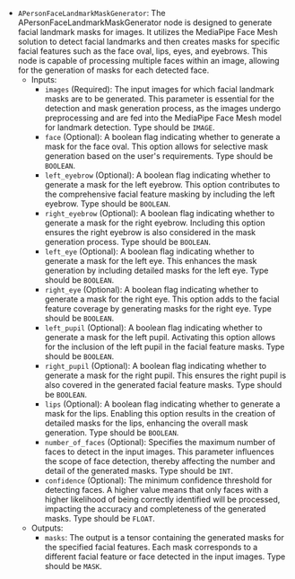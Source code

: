 - `APersonFaceLandmarkMaskGenerator`: The APersonFaceLandmarkMaskGenerator node is designed to generate facial landmark masks for images. It utilizes the MediaPipe Face Mesh solution to detect facial landmarks and then creates masks for specific facial features such as the face oval, lips, eyes, and eyebrows. This node is capable of processing multiple faces within an image, allowing for the generation of masks for each detected face.
    - Inputs:
        - `images` (Required): The input images for which facial landmark masks are to be generated. This parameter is essential for the detection and mask generation process, as the images undergo preprocessing and are fed into the MediaPipe Face Mesh model for landmark detection. Type should be `IMAGE`.
        - `face` (Optional): A boolean flag indicating whether to generate a mask for the face oval. This option allows for selective mask generation based on the user's requirements. Type should be `BOOLEAN`.
        - `left_eyebrow` (Optional): A boolean flag indicating whether to generate a mask for the left eyebrow. This option contributes to the comprehensive facial feature masking by including the left eyebrow. Type should be `BOOLEAN`.
        - `right_eyebrow` (Optional): A boolean flag indicating whether to generate a mask for the right eyebrow. Including this option ensures the right eyebrow is also considered in the mask generation process. Type should be `BOOLEAN`.
        - `left_eye` (Optional): A boolean flag indicating whether to generate a mask for the left eye. This enhances the mask generation by including detailed masks for the left eye. Type should be `BOOLEAN`.
        - `right_eye` (Optional): A boolean flag indicating whether to generate a mask for the right eye. This option adds to the facial feature coverage by generating masks for the right eye. Type should be `BOOLEAN`.
        - `left_pupil` (Optional): A boolean flag indicating whether to generate a mask for the left pupil. Activating this option allows for the inclusion of the left pupil in the facial feature masks. Type should be `BOOLEAN`.
        - `right_pupil` (Optional): A boolean flag indicating whether to generate a mask for the right pupil. This ensures the right pupil is also covered in the generated facial feature masks. Type should be `BOOLEAN`.
        - `lips` (Optional): A boolean flag indicating whether to generate a mask for the lips. Enabling this option results in the creation of detailed masks for the lips, enhancing the overall mask generation. Type should be `BOOLEAN`.
        - `number_of_faces` (Optional): Specifies the maximum number of faces to detect in the input images. This parameter influences the scope of face detection, thereby affecting the number and detail of the generated masks. Type should be `INT`.
        - `confidence` (Optional): The minimum confidence threshold for detecting faces. A higher value means that only faces with a higher likelihood of being correctly identified will be processed, impacting the accuracy and completeness of the generated masks. Type should be `FLOAT`.
    - Outputs:
        - `masks`: The output is a tensor containing the generated masks for the specified facial features. Each mask corresponds to a different facial feature or face detected in the input images. Type should be `MASK`.
